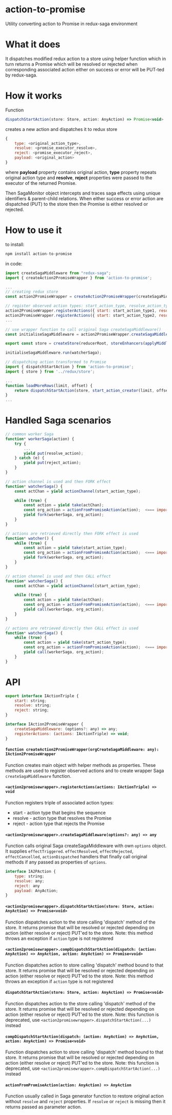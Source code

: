 # action-to-promise
Utility converting action to Promise in redux-saga environment

# What it does
It dispatches modified redux action to a store using helper function which in turn returns a Promise which will be resolved 
or rejected when corresponding associated action either on success or error will be PUT-ted by redux-saga.

# How it works
Function 
```javascript
dispatchStartAction(store: Store, action: AnyAction) => Promise<void> 
```
creates a new action and dispatches it to redux store
```javascript
{ 
    type: <original_action_type>, 
    resolve: <promise_executor_resolve>, 
    reject: <promise_executor_reject>, 
    payload: <original_action> 
}
```
where **payload** property contains original action, **type** property repeats original action type and **resolve**, **reject** properties 
were passed to the executor of the returned Promise.

Then SagaMonitor object intercepts and traces saga effects using unique identifiers & parent-child relations. 
When either success or error action are dispatched (PUT) to the store then the Promise is either resolved or rejected.

# How to use it

to install:
```javascript
npm install action-to-promise
```

in code:
```javascript
import createSagaMiddleware from "redux-saga";
import { createAction2PromiseWrapper } from 'action-to-promise';

...
// creating redux store
const action2PromiseWrapper = createAction2PromiseWrapper(createSagaMiddleware);  // pass Saga createSagaMiddleware function as parameter

// register observed action types: start_action_type, resolve_action_type, reject_action_type
action2PromiseWrapper.registerActions({ start: start_action_type1, resolve: resolve_action_type1, reject: reject_action_type1 });
action2PromiseWrapper.registerActions({ start: start_action_type2, resolve: resolve_action_type2, reject: reject_action_type2 });
...

// use wrapper function to call original Saga createSagaMiddleware()
const initialiseSagaMiddleware = action2PromiseWrapper.createSagaMiddleware();

export const store = createStore(reducerRoot, storeEnhancers(applyMiddleware(initialiseSagaMiddleware)));

initialiseSagaMiddleware.run(watcherSaga);
```

```javascript
// dispatching action transformed to Promise
import { dispatchStartAction } from 'action-to-promise';
import { store } from '../redux/store';

...
function loadMoreRows(limit, offset) {
    return dispatchStartAction(store, start_action_creator(limit, offset));
}
...
```

# Handled Saga scenarios
```javascript
// common worker Saga
function* workerSaga(action) {
    try {
        ...
        yield put(resolve_action);
    } catch (e) {
        yield put(reject_action);
    }
}
```

```javascript
// action channel is used and then FORK effect
function* watcherSaga() {
    const actChan = yield actionChannel(start_action_type);

    while (true) {
        const action = yield take(actChan);
        const org_action = actionFromPromiseAction(action);  <=== important: function restores original action
        yield fork(workerSaga, org_action);
    }
}
```

```javascript
// actions are retrieved directly then FORK effect is used
function* watcher() {
    while (true) {
        const action = yield take(start_action_type);
        const org_action = actionFromPromiseAction(action);  <=== important: function restores original action
        yield fork(workerSaga, org_action);
    }
}
```

```javascript
// action channel is used and then CALL effect
function* watcherSaga() {
    const actChan = yield actionChannel(start_action_type);

    while (true) {
        const action = yield take(actChan);
        const org_action = actionFromPromiseAction(action);  <=== important: function restores original action
        yield call(workerSaga, org_action);
    }
}
```

```javascript
// actions are retrieved directly then CALL effect is used
function* watcherSaga() {
    while (true) {
        const action = yield take(start_action_type);
        const org_action = actionFromPromiseAction(action);  <=== important: function restores original action
        yield call(workerSaga, org_action);
    }
}
```

# API

```javascript
export interface IActionTriple {
    start: string;
    resolve: string;
    reject: string;
}

interface IAction2PromiseWrapper {
    createSagaMiddleware: (options?: any) => any; 
    registerActions: (actions: IActionTriple) => void; 
}  
```

#### `function createAction2PromiseWrapper(orgCreateSagaMiddleware: any): IAction2PromiseWrapper`

Function creates main object with helper methods as properties. These methods are used to register observed actions 
and to create wrapper Saga `createSagaMiddleware` function.

#### `<action2promisewrapper>.registerActions(actions: IActionTriple) => void`

Function registers triple of associated action types:
* start - action type that begins the sequence
* resolve - action type that resolves the Promise
* reject - action type that rejects the Promise

#### `<action2promisewrapper>.createSagaMiddleware(options?: any) => any`

Function calls original Saga createSagaMiddleware with own `options` object. It supplies `effectTriggered`. `effectResolved`,
`effectRejected`, `effectCancelled`, `actionDispatched` handlers that finally call original methods if any passed as properties 
of `options`.

```javascript
interface IA2PAction {
    type: string;
    resolve: any;
    reject: any
    payload: AnyAction;
}
```

#### `<action2promisewrapper>.dispatchStartAction(store: Store, action: AnyAction) => Promise<void>`

Function dispatches action to the store calling 'dispatch' method of the store. It returns promise that will be resolved or rejected
depending on action (either resolve or reject) PUT'ed to the store.
Note: this method throws an exception if `action` type is not registered

#### `<action2promisewrapper>.compDispatchStartAction(dispatch: (action: AnyAction) => AnyAction, action: AnyAction) => Promise<void>`

Function dispatches action to store calling 'dispatch' method bound to that store. It returns promise that will be resolved or rejected
depending on action (either resolve or reject) PUT'ed to the store.
Note: this method throws an exception if `action` type is not registered

#### `dispatchStartAction(store: Store, action: AnyAction) => Promise<void>`

Function dispatches action to the store calling 'dispatch' method of the store. It returns promise that will be resolved or rejected
depending on action (either resolve or reject) PUT'ed to the store.
Note: this function is deprecated, use `<action2promisewrapper>.dispatchStartAction(...)` instead

#### `compDispatchStartAction(dispatch: (action: AnyAction) => AnyAction, action: AnyAction) => Promise<void>`

Function dispatches action to store calling 'dispatch' method bound to that store. It returns promise that will be resolved or rejected
depending on action (either resolve or reject) PUT'ed to the store.
Note: this function is deprecated, use `<action2promisewrapper>.compDispatchStartAction(...)` instead

#### `actionFromPromiseAction(action: AnyAction) => AnyAction`

Function usually called in Saga generator function to restore original action without `resolve` and `reject` properties.
If `resolve` or `reject` is missing then it returns passed as parameter action.
